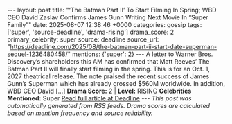 --- layout: post title: "‘The Batman Part II’ To Start Filming In Spring; WBD CEO David Zaslav Confirms James Gunn Writing Next Movie In “Super Family”" date: 2025-08-07 12:38:46 +0000 categories: gossip tags: ['super', 'source-deadline', 'drama-rising'] drama_score: 2 primary_celebrity: super source: deadline source_url: "https://deadline.com/2025/08/the-batman-part-ii-start-date-superman-sequel-1236480458/" mentions: {'super': 2} --- A letter to Warner Bros. Discovery’s shareholders this AM has confirmed that Matt Reeves’ The Batman Part II will finally start filming in the spring. This is for an Oct. 1, 2027 theatrical release. The note praised the recent success of James Gunn’s Superman which has already grossed $560M worldwide. In addition, WBD CEO David […] **Drama Score:** 2 | **Level:** RISING **Celebrities Mentioned:** Super [Read full article at Deadline](https://deadline.com/2025/08/the-batman-part-ii-start-date-superman-sequel-1236480458/) --- *This post was automatically generated from RSS feeds. Drama scores are calculated based on mention frequency and source reliability.*